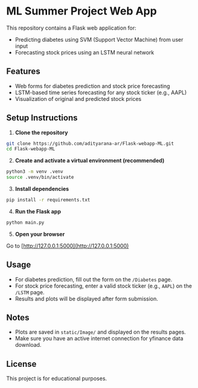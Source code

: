 # ML Summer Project Web App

This repository contains a Flask web application for:

- Predicting diabetes using SVM (Support Vector Machine) from user input
- Forecasting stock prices using an LSTM neural network

## Features

- Web forms for diabetes prediction and stock price forecasting
- LSTM-based time series forecasting for any stock ticker (e.g., AAPL)
- Visualization of original and predicted stock prices

## Setup Instructions

1. **Clone the repository**

```bash
git clone https://github.com/adityarana-ar/Flask-webapp-ML.git
cd Flask-webapp-ML
```

2. **Create and activate a virtual environment (recommended)**

```bash
python3 -m venv .venv
source .venv/bin/activate
```

3. **Install dependencies**

```bash
pip install -r requirements.txt
```

4. **Run the Flask app**

```bash
python main.py
```

5. **Open your browser**

Go to [http://127.0.0.1:5000](http://127.0.0.1:5000)

## Usage

- For diabetes prediction, fill out the form on the `/Diabetes` page.
- For stock price forecasting, enter a valid stock ticker (e.g., `AAPL`) on the `/LSTM` page.
- Results and plots will be displayed after form submission.

## Notes

- Plots are saved in `static/Image/` and displayed on the results pages.
- Make sure you have an active internet connection for yfinance data download.

## License

This project is for educational purposes.
